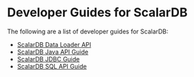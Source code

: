 # Developer Guides for ScalarDB

The following are a list of developer guides for ScalarDB:

- [ScalarDB Data Loader API](scalardb-data-loader/easy-to-start.md)
- [ScalarDB Java API Guide](api-guide.md)
- [ScalarDB JDBC Guide](scalardb-sql/jdbc-guide.md)
- [ScalarDB SQL API Guide](scalardb-sql/sql-api-guide.md)
